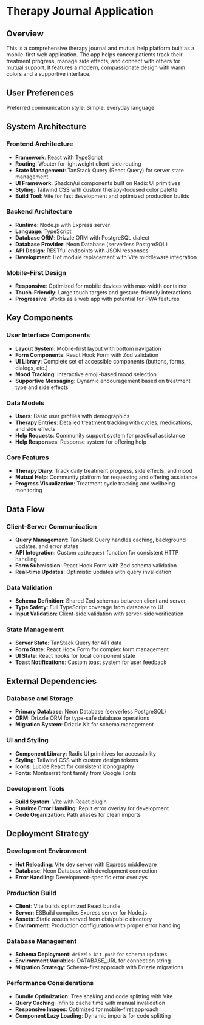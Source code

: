 # Therapy Journal Application

## Overview

This is a comprehensive therapy journal and mutual help platform built as a mobile-first web application. The app helps cancer patients track their treatment progress, manage side effects, and connect with others for mutual support. It features a modern, compassionate design with warm colors and a supportive interface.

## User Preferences

Preferred communication style: Simple, everyday language.

## System Architecture

### Frontend Architecture
- **Framework**: React with TypeScript
- **Routing**: Wouter for lightweight client-side routing
- **State Management**: TanStack Query (React Query) for server state management
- **UI Framework**: Shadcn/ui components built on Radix UI primitives
- **Styling**: Tailwind CSS with custom therapy-focused color palette
- **Build Tool**: Vite for fast development and optimized production builds

### Backend Architecture
- **Runtime**: Node.js with Express server
- **Language**: TypeScript
- **Database ORM**: Drizzle ORM with PostgreSQL dialect
- **Database Provider**: Neon Database (serverless PostgreSQL)
- **API Design**: RESTful endpoints with JSON responses
- **Development**: Hot module replacement with Vite middleware integration

### Mobile-First Design
- **Responsive**: Optimized for mobile devices with max-width container
- **Touch-Friendly**: Large touch targets and gesture-friendly interactions
- **Progressive**: Works as a web app with potential for PWA features

## Key Components

### User Interface Components
- **Layout System**: Mobile-first layout with bottom navigation
- **Form Components**: React Hook Form with Zod validation
- **UI Library**: Complete set of accessible components (buttons, forms, dialogs, etc.)
- **Mood Tracking**: Interactive emoji-based mood selection
- **Supportive Messaging**: Dynamic encouragement based on treatment type and side effects

### Data Models
- **Users**: Basic user profiles with demographics
- **Therapy Entries**: Detailed treatment tracking with cycles, medications, and side effects
- **Help Requests**: Community support system for practical assistance
- **Help Responses**: Response system for offering help

### Core Features
- **Therapy Diary**: Track daily treatment progress, side effects, and mood
- **Mutual Help**: Community platform for requesting and offering assistance
- **Progress Visualization**: Treatment cycle tracking and wellbeing monitoring

## Data Flow

### Client-Server Communication
- **Query Management**: TanStack Query handles caching, background updates, and error states
- **API Integration**: Custom `apiRequest` function for consistent HTTP handling
- **Form Submission**: React Hook Form with Zod schema validation
- **Real-time Updates**: Optimistic updates with query invalidation

### Data Validation
- **Schema Definition**: Shared Zod schemas between client and server
- **Type Safety**: Full TypeScript coverage from database to UI
- **Input Validation**: Client-side validation with server-side verification

### State Management
- **Server State**: TanStack Query for API data
- **Form State**: React Hook Form for complex form management
- **UI State**: React hooks for local component state
- **Toast Notifications**: Custom toast system for user feedback

## External Dependencies

### Database and Storage
- **Primary Database**: Neon Database (serverless PostgreSQL)
- **ORM**: Drizzle ORM for type-safe database operations
- **Migration System**: Drizzle Kit for schema management

### UI and Styling
- **Component Library**: Radix UI primitives for accessibility
- **Styling**: Tailwind CSS with custom design tokens
- **Icons**: Lucide React for consistent iconography
- **Fonts**: Montserrat font family from Google Fonts

### Development Tools
- **Build System**: Vite with React plugin
- **Runtime Error Handling**: Replit error overlay for development
- **Code Organization**: Path aliases for clean imports

## Deployment Strategy

### Development Environment
- **Hot Reloading**: Vite dev server with Express middleware
- **Database**: Neon Database with development connection
- **Error Handling**: Development-specific error overlays

### Production Build
- **Client**: Vite builds optimized React bundle
- **Server**: ESBuild compiles Express server for Node.js
- **Assets**: Static assets served from dist/public directory
- **Environment**: Production configuration with proper error handling

### Database Management
- **Schema Deployment**: `drizzle-kit push` for schema updates
- **Environment Variables**: DATABASE_URL for connection string
- **Migration Strategy**: Schema-first approach with Drizzle migrations

### Performance Considerations
- **Bundle Optimization**: Tree shaking and code splitting with Vite
- **Query Caching**: Infinite cache time with manual invalidation
- **Responsive Images**: Optimized for mobile-first approach
- **Component Lazy Loading**: Dynamic imports for code splitting